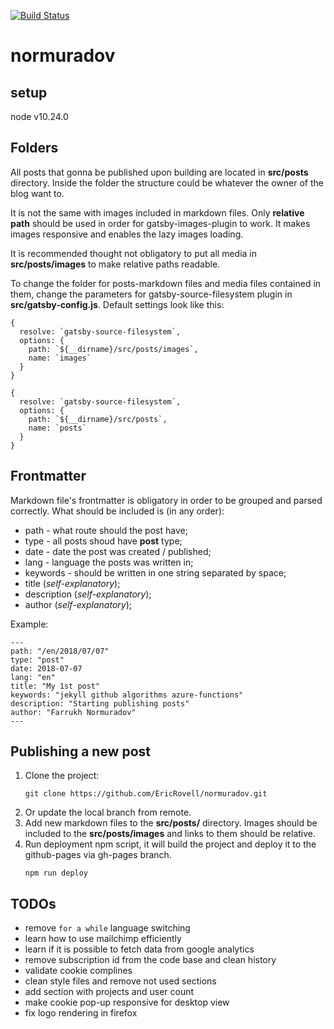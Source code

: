 [![Build Status](https://dev.azure.com/normuradov0143/normuradov/_apis/build/status/pharrukh.normuradov?branchName=master)](https://dev.azure.com/normuradov0143/normuradov/_build/latest?definitionId=2&branchName=master)

# normuradov

## setup

node v10.24.0

## Folders

All posts that gonna be published upon building are located in **src/posts** directory. Inside the folder the structure could be whatever the owner of the blog want to.

It is not the same with images included in markdown files. Only **relative path** should be used in order for gatsby-images-plugin to work. It makes images responsive and enables the lazy images loading.

It is recommended thought not obligatory to put all media in **src/posts/images** to make relative paths readable.

To change the folder for posts-markdown files and media files contained in them, change the parameters for gatsby-source-filesystem plugin in **src/gatsby-config.js**. Default settings look like this:

```
{
  resolve: `gatsby-source-filesystem`,
  options: {
    path: `${__dirname}/src/posts/images`,
    name: `images`
  }
}
```

```
{
  resolve: `gatsby-source-filesystem`,
  options: {
    path: `${__dirname}/src/posts`,
    name: `posts`
  }
}
```

## Frontmatter

Markdown file's frontmatter is obligatory in order to be grouped and parsed correctly. What should be included is (in any order):

- path - what route should the post have;
- type - all posts shoud have **post** type;
- date - date the post was created / published;
- lang - language the posts was written in;
- keywords - should be written in one string separated by space;
- title (_self-explanatory_);
- description (_self-explanatory_);
- author (_self-explanatory_);

Example:

```
---
path: "/en/2018/07/07"
type: "post"
date: 2018-07-07
lang: "en"
title: "My 1st post"
keywords: "jekyll github algorithms azure-functions"
description: "Starting publishing posts"
author: "Farrukh Normuradov"
---
```

## Publishing a new post

1. Clone the project:
   ```
   git clone https://github.com/EricRovell/normuradov.git
   ```
2. Or update the local branch from remote.
3. Add new markdown files to the **src/posts/** directory. Images should be included to the **src/posts/images** and links to them should be relative.
4. Run deployment npm script, it will build the project and deploy it to the github-pages via gh-pages branch.
   ```
   npm run deploy
   ```

## TODOs

- remove `for a while` language switching
- learn how to use mailchimp efficiently
- learn if it is possible to fetch data from google analytics
- remove subscription id from the code base and clean history
- validate cookie complines
- clean style files and remove not used sections
- add section with projects and user count
- make cookie pop-up responsive for desktop view
- fix logo rendering in firefox
